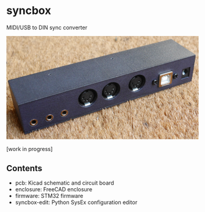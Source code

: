 # syncbox

MIDI/USB to DIN sync converter

![Prototype](prototype.jpg "Prototype")

[work in progress]

## Contents

   - pcb: Kicad schematic and circuit board
   - enclosure: FreeCAD enclosure
   - firmware: STM32 firmware
   - syncbox-edit: Python SysEx configuration editor

